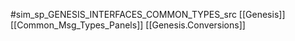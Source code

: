 #sim_sp_GENESIS_INTERFACES_COMMON_TYPES_src
[[Genesis]]
[[Common_Msg_Types_Panels]]
[[Genesis.Conversions]]
